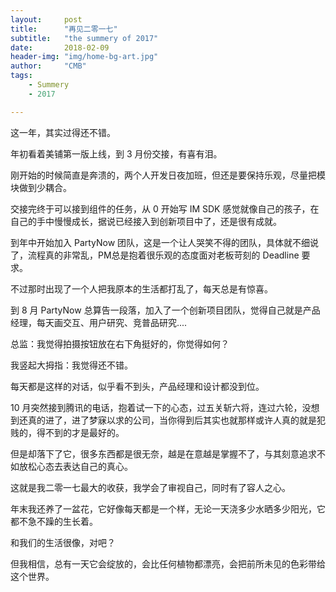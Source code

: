 ```yaml
---
layout:     post
title:      "再见二零一七"
subtitle:   "the summery of 2017"
date:       2018-02-09
header-img: "img/home-bg-art.jpg"
author:     "CMB"
tags:
    - Summery
    - 2017

---
```


这一年，其实过得还不错。

年初看着美铺第一版上线，到 3 月份交接，有喜有泪。

刚开始的时候简直是奔溃的，两个人开发日夜加班，但还是要保持乐观，尽量把模块做到少耦合。

交接完终于可以接到组件的任务，从 0 开始写 IM SDK 感觉就像自己的孩子，在自己的手中慢慢成长，据说已经接入到创新项目中了，还是很有成就。

到年中开始加入 PartyNow 团队，这是一个让人哭笑不得的团队，具体就不细说了，流程真的非常乱，PM总是抱着很乐观的态度面对老板苛刻的 Deadline 要求。

不过那时出现了一个人把我原本的生活都打乱了，每天总是有惊喜。

到 8 月 PartyNow 总算告一段落，加入了一个创新项目团队，觉得自己就是产品经理，每天画交互、用户研究、竞普品研究....

总监：我觉得拍摄按钮放在右下角挺好的，你觉得如何？

我竖起大拇指：我觉得还不错。

每天都是这样的对话，似乎看不到头，产品经理和设计都没到位。

10 月突然接到腾讯的电话，抱着试一下的心态，过五关斩六将，连过六轮，没想到还真的进了，进了梦寐以求的公司，当你得到后其实也就那样或许人真的就是犯贱的，得不到的才是最好的。

但是却落下了它，很多东西都是很无奈，越是在意越是掌握不了，与其刻意追求不如放松心态去表达自己的真心。

这就是我二零一七最大的收获，我学会了审视自己，同时有了容人之心。

年末我还养了一盆花，它好像每天都是一个样，无论一天浇多少水晒多少阳光，它都不急不躁的生长着。

和我们的生活很像，对吧？

但我相信，总有一天它会绽放的，会比任何植物都漂亮，会把前所未见的色彩带给这个世界。
